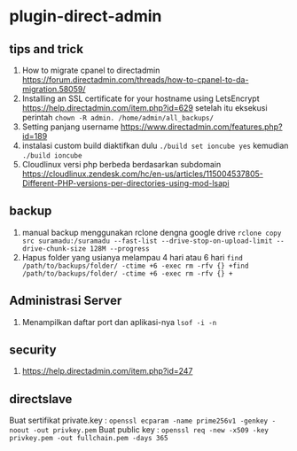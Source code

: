 # plugin-direct-admin

## tips and trick
1. How to migrate cpanel to directadmin
https://forum.directadmin.com/threads/how-to-cpanel-to-da-migration.58059/
2. Installing an SSL certificate for your hostname using LetsEncrypt
https://help.directadmin.com/item.php?id=629
setelah itu eksekusi perintah `chown -R admin. /home/admin/all_backups/`
3. Setting panjang username
https://www.directadmin.com/features.php?id=189
4. instalasi custom build diaktifkan dulu
`./build set ioncube yes` kemudian 
`./build ioncube`
5. Cloudlinux versi php berbeda berdasarkan subdomain
https://cloudlinux.zendesk.com/hc/en-us/articles/115004537805-Different-PHP-versions-per-directories-using-mod-lsapi
## backup
1. manual backup menggunakan rclone dengna google drive
`rclone copy src suramadu:/suramadu --fast-list --drive-stop-on-upload-limit --drive-chunk-size 128M --progress`
2. Hapus folder yang usianya melampau 4 hari atau 6 hari
`find /path/to/backups/folder/ -ctime +6 -exec rm -rfv {} +find /path/to/backups/folder/ -ctime +6 -exec rm -rfv {} +`
## Administrasi Server
1. Menampilkan daftar port dan aplikasi-nya
`lsof -i -n`
## security
1. https://help.directadmin.com/item.php?id=247

## directslave
Buat sertifikat private.key :
```openssl ecparam -name prime256v1 -genkey -noout -out privkey.pem```
Buat public key :
```openssl req -new -x509 -key privkey.pem -out fullchain.pem -days 365```


